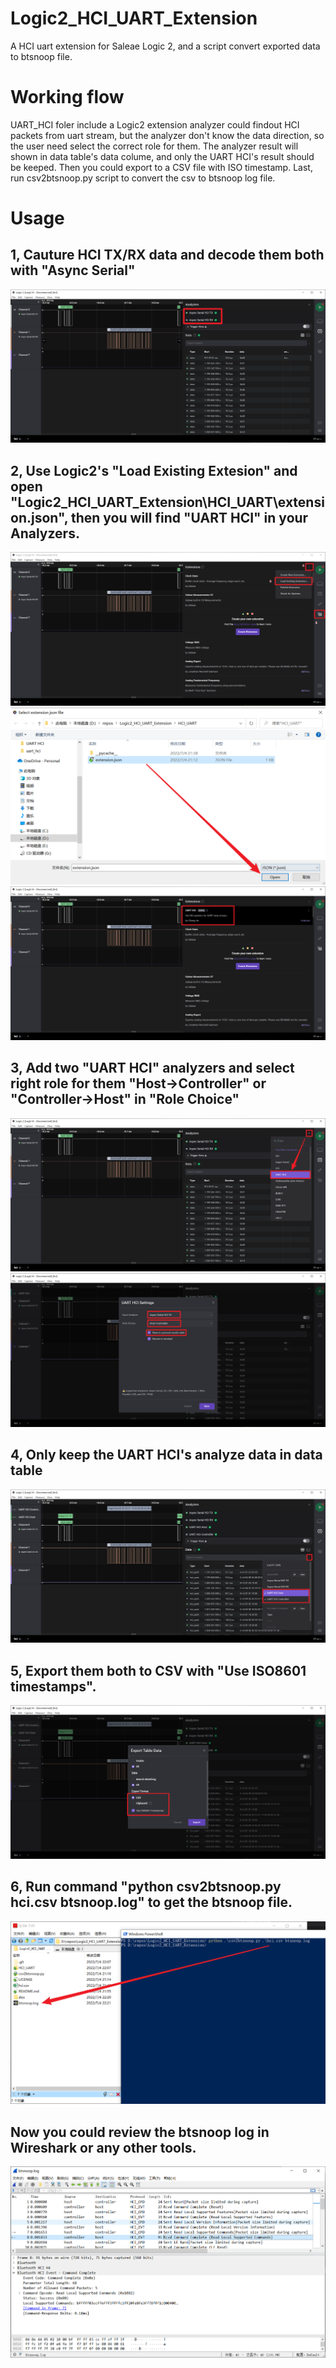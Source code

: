 # Logic2_HCI_UART_Extension
A HCI uart extension for Saleae Logic 2, and a script convert exported data to btsnoop file.

# Working flow
UART_HCI foler include a Logic2 extension analyzer could findout HCI packets from uart stream, but the analyzer don't know the data direction, so the user need select the correct role for them. The analyzer result will shown in data table's data colume, and only the UART HCI's result should be keeped. Then you could export to a CSV file with ISO timestamp. Last, run csv2btsnoop.py script to convert the csv to btsnoop log file.

# Usage
## 1, Cauture HCI TX/RX data and decode them both with "Async Serial"
![image](doc/analyzer_serial.png)

## 2, Use Logic2's "Load Existing Extesion" and open "Logic2_HCI_UART_Extension\HCI_UART\extension.json", then you will find "UART HCI" in your Analyzers.
![image](doc/add_existing_extension.png)
![image](doc/select_local_extension_json.png)
![image](doc/added_extension.png)

## 3, Add two "UART HCI" analyzers and select right role for them "Host->Controller" or "Controller->Host" in "Role Choice"
![image](doc/add_UART_HCI_analyzer.png)
![image](doc/analyzer_config.png)

## 4, Only keep the UART HCI's analyze data in data table
![image](doc/ExportTable.png)

## 5, Export them both to CSV with "Use ISO8601 timestamps".
![image](doc/export.png)

## 6, Run command "python csv2btsnoop.py hci.csv btsnoop.log" to get the btsnoop file.
![image](doc/csv2btsnoop.png)

## Now you could review the btsnoop log in Wireshark or any other tools.
![image](doc/Wireshark.png)
